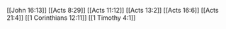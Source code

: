 [[John 16:13]]
[[Acts 8:29]]
[[Acts 11:12]]
[[Acts 13:2]]
[[Acts 16:6]]
[[Acts 21:4]]
[[1 Corinthians 12:11]]
[[1 Timothy 4:1]]
